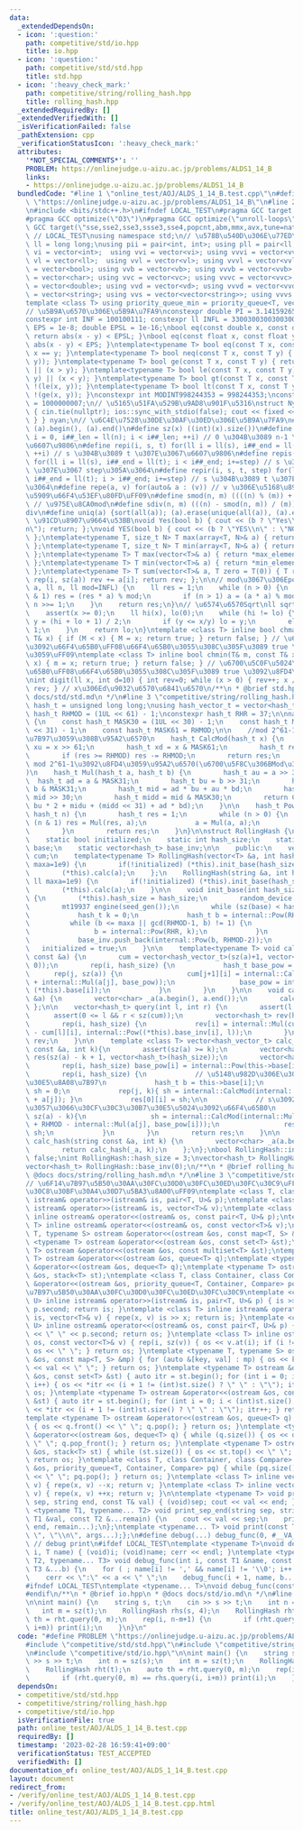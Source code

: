 ```yaml
---
data:
  _extendedDependsOn:
  - icon: ':question:'
    path: competitive/std/io.hpp
    title: io.hpp
  - icon: ':question:'
    path: competitive/std/std.hpp
    title: std.hpp
  - icon: ':heavy_check_mark:'
    path: competitive/string/rolling_hash.hpp
    title: rolling_hash.hpp
  _extendedRequiredBy: []
  _extendedVerifiedWith: []
  _isVerificationFailed: false
  _pathExtension: cpp
  _verificationStatusIcon: ':heavy_check_mark:'
  attributes:
    '*NOT_SPECIAL_COMMENTS*': ''
    PROBLEM: https://onlinejudge.u-aizu.ac.jp/problems/ALDS1_14_B
    links:
    - https://onlinejudge.u-aizu.ac.jp/problems/ALDS1_14_B
  bundledCode: "#line 1 \"online_test/AOJ/ALDS_1_14_B.test.cpp\"\n#define PROBLEM\
    \ \"https://onlinejudge.u-aizu.ac.jp/problems/ALDS1_14_B\"\n#line 2 \"competitive/std/std.hpp\"\
    \n#include <bits/stdc++.h>\n#ifndef LOCAL_TEST\n#pragma GCC target (\"avx\")\n\
    #pragma GCC optimize(\"O3\")\n#pragma GCC optimize(\"unroll-loops\")\n#pragma\
    \ GCC target(\"sse,sse2,sse3,ssse3,sse4,popcnt,abm,mmx,avx,tune=native\")\n#endif\
    \ // LOCAL_TEST\nusing namespace std;\n// \u578B\u540D\u306E\u77ED\u7E2E\nusing\
    \ ll = long long;\nusing pii = pair<int, int>; using pll = pair<ll, ll>;\nusing\
    \ vi = vector<int>;  using vvi = vector<vi>; using vvvi = vector<vvi>;\nusing\
    \ vl = vector<ll>;  using vvl = vector<vl>; using vvvl = vector<vvl>;\nusing vb\
    \ = vector<bool>; using vvb = vector<vb>; using vvvb = vector<vvb>;\nusing vc\
    \ = vector<char>; using vvc = vector<vc>; using vvvc = vector<vvc>;\nusing vd\
    \ = vector<double>; using vvd = vector<vd>; using vvvd = vector<vvd>;\nusing vs\
    \ = vector<string>; using vvs = vector<vector<string>>; using vvvs = vector<vector<vector<string>>>;\n\
    template <class T> using priority_queue_min = priority_queue<T, vector<T>, greater<T>>;\n\
    // \u5B9A\u6570\u306E\u5B9A\u7FA9\nconstexpr double PI = 3.14159265358979323;\n\
    constexpr int INF = 100100111; constexpr ll INFL = 3300300300300300491LL;\nfloat\
    \ EPS = 1e-8; double EPSL = 1e-16;\nbool eq(const double x, const double y) {\
    \ return abs(x - y) < EPSL; }\nbool eq(const float x, const float y) { return\
    \ abs(x - y) < EPS; }\ntemplate<typename T> bool eq(const T x, const T y) { return\
    \ x == y; }\ntemplate<typename T> bool neq(const T x, const T y) { return !(eq(x,\
    \ y)); }\ntemplate<typename T> bool ge(const T x, const T y) { return eq(x, y)\
    \ || (x > y); }\ntemplate<typename T> bool le(const T x, const T y) { return eq(x,\
    \ y) || (x < y); }\ntemplate<typename T> bool gt(const T x, const T y) { return\
    \ !(le(x, y)); }\ntemplate<typename T> bool lt(const T x, const T y) { return\
    \ !(ge(x, y)); }\nconstexpr int MODINT998244353 = 998244353;\nconstexpr int MODINT1000000007\
    \ = 1000000007;\n// \u5165\u51FA\u529B\u9AD8\u901F\u5316\nstruct Nyan { Nyan()\
    \ { cin.tie(nullptr); ios::sync_with_stdio(false); cout << fixed << setprecision(18);\
    \ } } nyan;\n// \u6C4E\u7528\u30DE\u30AF\u30ED\u306E\u5B9A\u7FA9\n#define all(a)\
    \ (a).begin(), (a).end()\n#define sz(x) ((int)(x).size())\n#define rep(i, n) for(ll\
    \ i = 0, i##_len = ll(n); i < i##_len; ++i) // 0 \u304B\u3089 n-1 \u307E\u3067\
    \u6607\u9806\n#define repi(i, s, t) for(ll i = ll(s), i##_end = ll(t); i < i##_end;\
    \ ++i) // s \u304B\u3089 t \u307E\u3067\u6607\u9806\n#define repis(i, s, t, step)\
    \ for(ll i = ll(s), i##_end = ll(t); i < i##_end; i+=step) // s \u304B\u3089 t\
    \ \u307E\u3067 step\u305A\u3064\n#define repir(i, s, t, step) for(ll i = ll(s),\
    \ i##_end = ll(t); i > i##_end; i+=step) // s \u304B\u3089 t \u307E\u3067 step\u305A\
    \u3064\n#define repe(a, v) for(auto& a : (v)) // v \u306E\u5168\u8981\u7D20\uFF08\
    \u5909\u66F4\u53EF\u80FD\uFF09\n#define smod(n, m) ((((n) % (m)) + (m)) % (m))\
    \ // \u975E\u8CA0mod\n#define sdiv(n, m) (((n) - smod(n, m)) / (m)) // \u975E\u8CA0\
    div\n#define uniq(a) {sort(all(a)); (a).erase(unique(all(a)), (a).end());} //\
    \ \u91CD\u8907\u9664\u53BB\nvoid Yes(bool b) { cout << (b ? \"Yes\\n\" : \"No\\\
    n\"); return; };\nvoid YES(bool b) { cout << (b ? \"YES\\n\" : \"NO\\n\"); return;\
    \ };\ntemplate<typename T, size_t N> T max(array<T, N>& a) { return *max_element(all(a));\
    \ };\ntemplate<typename T, size_t N> T min(array<T, N>& a) { return *min_element(all(a));\
    \ };\ntemplate<typename T> T max(vector<T>& a) { return *max_element(all(a));\
    \ };\ntemplate<typename T> T min(vector<T>& a) { return *min_element(all(a));\
    \ };\ntemplate<typename T> T sum(vector<T>& a, T zero = T(0)) { T rev = zero;\
    \ rep(i, sz(a)) rev += a[i]; return rev; };\n\n// mod\u3067\u306Epow\nll powm(ll\
    \ a, ll n, ll mod=INFL) {\n    ll res = 1;\n    while (n > 0) {\n        if (n\
    \ & 1) res = (res * a) % mod;\n        if (n > 1) a = (a * a) % mod;\n       \
    \ n >>= 1;\n    }\n    return res;\n}\n// \u6574\u6570Sqrt\nll sqrtll(ll x) {\n\
    \    assert(x >= 0);\n    ll hi(x), lo(0);\n    while (hi != lo) {\n        ll\
    \ y = (hi + lo + 1) / 2;\n        if (y <= x/y) lo = y;\n        else hi = y -\
    \ 1;\n    }\n    return lo;\n}\ntemplate <class T> inline bool chmax(T& M, const\
    \ T& x) { if (M < x) { M = x; return true; } return false; } // \u6700\u5927\u5024\
    \u3092\u66F4\u65B0\uFF08\u66F4\u65B0\u3055\u308C\u305F\u3089 true \u3092\u8FD4\
    \u3059\uFF09\ntemplate <class T> inline bool chmin(T& m, const T& x) { if (m >\
    \ x) { m = x; return true; } return false; } // \u6700\u5C0F\u5024\u3092\u66F4\
    \u65B0\uFF08\u66F4\u65B0\u3055\u308C\u305F\u3089 true \u3092\u8FD4\u3059\uFF09\
    \nint digit(ll x, int d=10) { int rev=0; while (x > 0) { rev++; x /= d;}; return\
    \ rev; } // x\u306Ed\u9032\u6570\u6841\u6570\n/**\n * @brief std.hpp\n * @docs\
    \ docs/std/std.md\n */\n#line 3 \"competitive/string/rolling_hash.hpp\"\nusing\
    \ hash_t = unsigned long long;\nusing hash_vector_t = vector<hash_t>;\nconstexpr\
    \ hash_t RHMOD = (1UL << 61) - 1;\nconstexpr hash_t RHR = 37;\n\nnamespace internal\
    \ {\n    const hash_t MASK30 = (1UL << 30) - 1;\n    const hash_t MASK31 = (1UL\
    \ << 31) - 1;\n    const hash_t MASK61 = RHMOD;\n\n    //mod 2^61-1\u3092\u8A08\
    \u7B97\u3059\u308B\u95A2\u6570\n    hash_t CalcMod(hash_t x) {\n        hash_t\
    \ xu = x >> 61;\n        hash_t xd = x & MASK61;\n        hash_t res = xu + xd;\n\
    \        if (res >= RHMOD) res -= RHMOD;\n        return res;\n    }\n\n    //a*b\
    \ mod 2^61-1\u3092\u8FD4\u3059\u95A2\u6570(\u6700\u5F8C\u306BMod\u3092\u53D6\u308B\
    )\n    hash_t Mul(hash_t a, hash_t b) {\n        hash_t au = a >> 31;\n      \
    \  hash_t ad = a & MASK31;\n        hash_t bu = b >> 31;\n        hash_t bd =\
    \ b & MASK31;\n        hash_t mid = ad * bu + au * bd;\n        hash_t midu =\
    \ mid >> 30;\n        hash_t midd = mid & MASK30;\n        return CalcMod(au *\
    \ bu * 2 + midu + (midd << 31) + ad * bd);\n    }\n\n    hash_t Pow(hash_t a,\
    \ hash_t n) {\n        hash_t res = 1;\n        while (n > 0) {\n            if\
    \ (n & 1) res = Mul(res, a);\n            a = Mul(a, a);\n            n >>= 1;\n\
    \        }\n        return res;\n    }\n}\n\nstruct RollingHash {\n    private:\n\
    \    static bool initialized;\n    static int hash_size;\n    static vector<hash_t>\
    \ base;\n    static vector<hash_t> base_inv;\n\n    public:\n    vector<hash_vector_t>\
    \ cum;\n    template<typename T> RollingHash(vector<T> &a, int hash_size=3, ll\
    \ maxa=1e9) {\n        if(!initialized) (*this).init_base(hash_size, maxa);\n\
    \        (*this).calc(a);\n    };\n    RollingHash(string &a, int hash_size=3,\
    \ ll maxa=1e9) {\n        if(!initialized) (*this).init_base(hash_size, maxa);\n\
    \        (*this).calc(a);\n    }\n\n    void init_base(int hash_size, ll maxa)\
    \ {\n        (*this).hash_size = hash_size;\n        random_device seed_gen;\n\
    \        mt19937 engine(seed_gen());\n        while (sz(base) < hash_size) {\n\
    \            hash_t k = 0;\n            hash_t b = internal::Pow(RHR, k);\n  \
    \          while (b <= maxa || gcd(RHMOD-1, b) != 1) {\n                k = engine();\n\
    \                b = internal::Pow(RHR, k);\n            }\n            base.push_back(b);\n\
    \            base_inv.push_back(internal::Pow(b, RHMOD-2));\n        }\n     \
    \   initialized = true;\n    }\n\n    template<typename T> void calc(vector<T>\
    \ const &a) {\n        cum = vector<hash_vector_t>(sz(a)+1, vector<hash_t>(hash_size,\
    \ 0));\n        rep(i, hash_size) {\n            hash_t base_pow = 1;\n      \
    \      rep(j, sz(a)) {\n                cum[j+1][i] = internal::CalcMod(cum[j][i]\
    \ + internal::Mul(a[j], base_pow));\n                base_pow = internal::Mul(base_pow,\
    \ (*this).base[i]);\n            }\n        }\n    }\n\n    void calc(string const\
    \ &a) {\n        vector<char> _a(a.begin(), a.end());\n        calc(_a);\n   \
    \ };\n\n    vector<hash_t> query(int l, int r) {\n        assert(l <= r);\n  \
    \      assert(0 <= l && r < sz(cum));\n        vector<hash_t> rev(hash_size);\n\
    \        rep(i, hash_size) {\n            rev[i] = internal::Mul(cum[r][i] + RHMOD\
    \ - cum[l][i], internal::Pow((*this).base_inv[i], l));\n        }\n        return\
    \ rev;\n    }\n\n    template <class T> vector<hash_vector_t> calc_hash(vector<T>\
    \ const &a, int k){\n        assert(sz(a) >= k);\n        vector<hash_vector_t>\
    \ res(sz(a) - k + 1, vector<hash_t>(hash_size));\n        vector<hash_t> base_pow(hash_size);\n\
    \        rep(i, hash_size) base_pow[i] = internal::Pow(this->base[i], k);\n\n\
    \        rep(i, hash_size) {\n            // \u5148\u982D\u306E\u30CF\u30C3\u30B7\
    \u30E5\u8A08\u7B97\n            hash_t b = this->base[i];\n            hash_t\
    \ sh = 0;\n            rep(j, k){ sh = internal::CalcMod(internal::Mul(sh, b)\
    \ + a[j]); }\n            res[0][i] = sh;\n\n            // s\u3092\u305A\u3089\
    \u3057\u3066\u30CF\u30C3\u30B7\u30E5\u5024\u3092\u66F4\u65B0\n            rep(j,\
    \ sz(a) - k){\n                sh = internal::CalcMod(internal::Mul(sh, b) + a[j+k]\
    \ + RHMOD - internal::Mul(a[j], base_pow[i]));\n                res[j+1][i] =\
    \ sh;\n            }\n        }\n        return res;\n    }\n\n    vector<hash_vector_t>\
    \ calc_hash(string const &a, int k) {\n        vector<char> _a(a.begin(), a.end());\n\
    \        return calc_hash(_a, k);\n    };\n};\nbool RollingHash::initialized =\
    \ false;\nint RollingHash::hash_size = 3;\nvector<hash_t> RollingHash::base(0);\n\
    vector<hash_t> RollingHash::base_inv(0);\n/**\n * @brief rolling_hash.hpp\n *\
    \ @docs docs/string/rolling_hash.md\n */\n#line 3 \"competitive/std/io.hpp\"\n\
    // \u6F14\u7B97\u5B50\u30AA\u30FC\u30D0\u30FC\u30ED\u30FC\u30C9\uFF08\u30D7\u30ED\
    \u30C8\u30BF\u30A4\u30D7\u5BA3\u8A00\uFF09\ntemplate <class T, class U> inline\
    \ istream& operator>>(istream& is, pair<T, U>& p);\ntemplate <class T> inline\
    \ istream& operator>>(istream& is, vector<T>& v);\ntemplate <class T, class U>\
    \ inline ostream& operator<<(ostream& os, const pair<T, U>& p);\ntemplate <class\
    \ T> inline ostream& operator<<(ostream& os, const vector<T>& v);\ntemplate <typename\
    \ T, typename S> ostream &operator<<(ostream &os, const map<T, S> &mp);\ntemplate\
    \ <typename T> ostream &operator<<(ostream &os, const set<T> &st);\ntemplate <typename\
    \ T> ostream &operator<<(ostream &os, const multiset<T> &st);\ntemplate <typename\
    \ T> ostream &operator<<(ostream &os, queue<T> q);\ntemplate <typename T> ostream\
    \ &operator<<(ostream &os, deque<T> q);\ntemplate <typename T> ostream &operator<<(ostream\
    \ &os, stack<T> st);\ntemplate <class T, class Container, class Compare> ostream\
    \ &operator<<(ostream &os, priority_queue<T, Container, Compare> pq);\n\n// \u6F14\
    \u7B97\u5B50\u30AA\u30FC\u30D0\u30FC\u30ED\u30FC\u30C9\ntemplate <class T, class\
    \ U> inline istream& operator>>(istream& is, pair<T, U>& p) { is >> p.first >>\
    \ p.second; return is; }\ntemplate <class T> inline istream& operator>>(istream&\
    \ is, vector<T>& v) { repe(x, v) is >> x; return is; }\ntemplate <class T, class\
    \ U> inline ostream& operator<<(ostream& os, const pair<T, U>& p) { os << p.first\
    \ << \" \" << p.second; return os; }\ntemplate <class T> inline ostream& operator<<(ostream&\
    \ os, const vector<T>& v) { rep(i, sz(v)) { os << v.at(i); if (i != sz(v) - 1)\
    \ os << \" \"; } return os; }\ntemplate <typename T, typename S> ostream &operator<<(ostream\
    \ &os, const map<T, S> &mp) { for (auto &[key, val] : mp) { os << key << \":\"\
    \ << val << \" \"; } return os; }\ntemplate <typename T> ostream &operator<<(ostream\
    \ &os, const set<T> &st) { auto itr = st.begin(); for (int i = 0; i < (int)st.size();\
    \ i++) { os << *itr << (i + 1 != (int)st.size() ? \" \" : \"\"); itr++; } return\
    \ os; }\ntemplate <typename T> ostream &operator<<(ostream &os, const multiset<T>\
    \ &st) { auto itr = st.begin(); for (int i = 0; i < (int)st.size(); i++) { os\
    \ << *itr << (i + 1 != (int)st.size() ? \" \" : \"\"); itr++; } return os; }\n\
    template <typename T> ostream &operator<<(ostream &os, queue<T> q) { while (q.size())\
    \ { os << q.front() << \" \"; q.pop(); } return os; }\ntemplate <typename T> ostream\
    \ &operator<<(ostream &os, deque<T> q) { while (q.size()) { os << q.front() <<\
    \ \" \"; q.pop_front(); } return os; }\ntemplate <typename T> ostream &operator<<(ostream\
    \ &os, stack<T> st) { while (st.size()) { os << st.top() << \" \"; st.pop(); }\
    \ return os; }\ntemplate <class T, class Container, class Compare> ostream &operator<<(ostream\
    \ &os, priority_queue<T, Container, Compare> pq) { while (pq.size()) { os << pq.top()\
    \ << \" \"; pq.pop(); } return os; }\ntemplate <class T> inline vector<T>& operator--(vector<T>&\
    \ v) { repe(x, v) --x; return v; }\ntemplate <class T> inline vector<T>& operator++(vector<T>&\
    \ v) { repe(x, v) ++x; return v; }\n\ntemplate <typename T> void print_sep_end(string\
    \ sep, string end, const T& val) { (void)sep; cout << val << end; };\ntemplate\
    \ <typename T1, typename... T2> void print_sep_end(string sep, string end, const\
    \ T1 &val, const T2 &...remain) {\n    cout << val << sep;\n    print_sep_end(sep,\
    \ end, remain...);\n};\ntemplate <typename... T> void print(const T&...args) {print_sep_end(\"\
    \ \", \"\\n\", args...);};\n#define debug(...) debug_func(0, #__VA_ARGS__, __VA_ARGS__)\
    \ // debug print\n#ifdef LOCAL_TEST\ntemplate <typename T>\nvoid debug_func(int\
    \ i, T name) { (void)i; (void)name; cerr << endl; }\ntemplate <typename T1, typename\
    \ T2, typename... T3> void debug_func(int i, const T1 &name, const T2 &a, const\
    \ T3 &...b) {\n    for ( ; name[i] != ',' && name[i] != '\\0'; i++ ) cerr << name[i];\n\
    \    cerr << \":\" << a << \" \";\n    debug_func(i + 1, name, b...);\n}\n#endif\n\
    #ifndef LOCAL_TEST\ntemplate <typename... T>\nvoid debug_func(const T &...) {}\n\
    #endif\n/**\n * @brief io.hpp\n * @docs docs/std/io.md\n */\n#line 5 \"online_test/AOJ/ALDS_1_14_B.test.cpp\"\
    \n\nint main() {\n    string s, t;\n    cin >> s >> t;\n    int n = sz(s);\n \
    \   int m = sz(t);\n    RollingHash rhs(s, 4);\n    RollingHash rht(t);\n    auto\
    \ th = rht.query(0, m);\n    rep(i, n-m+1) {\n        if (rht.query(0, m) == rhs.query(i,\
    \ i+m)) print(i);\n    }\n}\n"
  code: "#define PROBLEM \"https://onlinejudge.u-aizu.ac.jp/problems/ALDS1_14_B\"\n\
    #include \"competitive/std/std.hpp\"\n#include \"competitive/string/rolling_hash.hpp\"\
    \n#include \"competitive/std/io.hpp\"\n\nint main() {\n    string s, t;\n    cin\
    \ >> s >> t;\n    int n = sz(s);\n    int m = sz(t);\n    RollingHash rhs(s, 4);\n\
    \    RollingHash rht(t);\n    auto th = rht.query(0, m);\n    rep(i, n-m+1) {\n\
    \        if (rht.query(0, m) == rhs.query(i, i+m)) print(i);\n    }\n}\n"
  dependsOn:
  - competitive/std/std.hpp
  - competitive/string/rolling_hash.hpp
  - competitive/std/io.hpp
  isVerificationFile: true
  path: online_test/AOJ/ALDS_1_14_B.test.cpp
  requiredBy: []
  timestamp: '2023-02-28 16:59:41+09:00'
  verificationStatus: TEST_ACCEPTED
  verifiedWith: []
documentation_of: online_test/AOJ/ALDS_1_14_B.test.cpp
layout: document
redirect_from:
- /verify/online_test/AOJ/ALDS_1_14_B.test.cpp
- /verify/online_test/AOJ/ALDS_1_14_B.test.cpp.html
title: online_test/AOJ/ALDS_1_14_B.test.cpp
---
```


